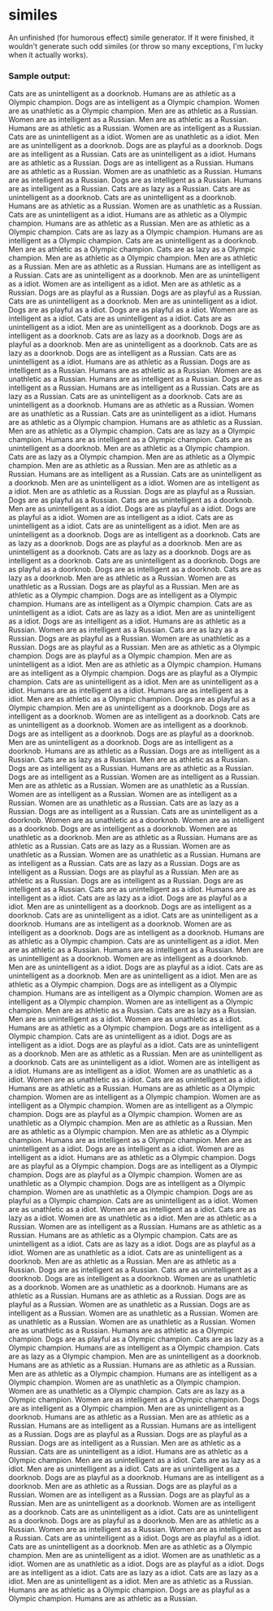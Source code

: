 # similes
An unfinished (for humorous effect) simile generator. If it were finished, it wouldn't generate such odd similes (or throw so many exceptions, I'm lucky when it actually works).

### Sample output:
Cats are as unintelligent as a doorknob.
Humans are as athletic as a Olympic champion.
Dogs are as intelligent as a Olympic champion.
Women are as unathletic as a Olympic champion.
Men are as athletic as a Russian.
Women are as intelligent as a Russian.
Men are as athletic as a Russian.
Humans are as athletic as a Russian.
Women are as intelligent as a Russian.
Cats are as unintelligent as a idiot.
Women are as unathletic as a idiot.
Men are as unintelligent as a doorknob.
Dogs are as playful as a doorknob.
Dogs are as intelligent as a Russian.
Cats are as unintelligent as a idiot.
Humans are as athletic as a Russian.
Dogs are as intelligent as a Russian.
Humans are as athletic as a Russian.
Women are as unathletic as a Russian.
Humans are as intelligent as a Russian.
Dogs are as intelligent as a Russian.
Humans are as intelligent as a Russian.
Cats are as lazy as a Russian.
Cats are as unintelligent as a doorknob.
Cats are as unintelligent as a doorknob.
Humans are as athletic as a Russian.
Women are as unathletic as a Russian.
Cats are as unintelligent as a idiot.
Humans are as athletic as a Olympic champion.
Humans are as athletic as a Russian.
Men are as athletic as a Olympic champion.
Cats are as lazy as a Olympic champion.
Humans are as intelligent as a Olympic champion.
Cats are as unintelligent as a doorknob.
Men are as athletic as a Olympic champion.
Cats are as lazy as a Olympic champion.
Men are as athletic as a Olympic champion.
Men are as athletic as a Russian.
Men are as athletic as a Russian.
Humans are as intelligent as a Russian.
Cats are as unintelligent as a doorknob.
Men are as unintelligent as a idiot.
Women are as intelligent as a idiot.
Men are as athletic as a Russian.
Dogs are as playful as a Russian.
Dogs are as playful as a Russian.
Cats are as unintelligent as a doorknob.
Men are as unintelligent as a idiot.
Dogs are as playful as a idiot.
Dogs are as playful as a idiot.
Women are as intelligent as a idiot.
Cats are as unintelligent as a idiot.
Cats are as unintelligent as a idiot.
Men are as unintelligent as a doorknob.
Dogs are as intelligent as a doorknob.
Cats are as lazy as a doorknob.
Dogs are as playful as a doorknob.
Men are as unintelligent as a doorknob.
Cats are as lazy as a doorknob.
Dogs are as intelligent as a Russian.
Cats are as unintelligent as a idiot.
Humans are as athletic as a Russian.
Dogs are as intelligent as a Russian.
Humans are as athletic as a Russian.
Women are as unathletic as a Russian.
Humans are as intelligent as a Russian.
Dogs are as intelligent as a Russian.
Humans are as intelligent as a Russian.
Cats are as lazy as a Russian.
Cats are as unintelligent as a doorknob.
Cats are as unintelligent as a doorknob.
Humans are as athletic as a Russian.
Women are as unathletic as a Russian.
Cats are as unintelligent as a idiot.
Humans are as athletic as a Olympic champion.
Humans are as athletic as a Russian.
Men are as athletic as a Olympic champion.
Cats are as lazy as a Olympic champion.
Humans are as intelligent as a Olympic champion.
Cats are as unintelligent as a doorknob.
Men are as athletic as a Olympic champion.
Cats are as lazy as a Olympic champion.
Men are as athletic as a Olympic champion.
Men are as athletic as a Russian.
Men are as athletic as a Russian.
Humans are as intelligent as a Russian.
Cats are as unintelligent as a doorknob.
Men are as unintelligent as a idiot.
Women are as intelligent as a idiot.
Men are as athletic as a Russian.
Dogs are as playful as a Russian.
Dogs are as playful as a Russian.
Cats are as unintelligent as a doorknob.
Men are as unintelligent as a idiot.
Dogs are as playful as a idiot.
Dogs are as playful as a idiot.
Women are as intelligent as a idiot.
Cats are as unintelligent as a idiot.
Cats are as unintelligent as a idiot.
Men are as unintelligent as a doorknob.
Dogs are as intelligent as a doorknob.
Cats are as lazy as a doorknob.
Dogs are as playful as a doorknob.
Men are as unintelligent as a doorknob.
Cats are as lazy as a doorknob.
Dogs are as intelligent as a doorknob.
Cats are as unintelligent as a doorknob.
Dogs are as playful as a doorknob.
Dogs are as intelligent as a doorknob.
Cats are as lazy as a doorknob.
Men are as athletic as a Russian.
Women are as unathletic as a Russian.
Dogs are as playful as a Russian.
Men are as athletic as a Olympic champion.
Dogs are as intelligent as a Olympic champion.
Humans are as intelligent as a Olympic champion.
Cats are as unintelligent as a idiot.
Cats are as lazy as a idiot.
Men are as unintelligent as a idiot.
Dogs are as intelligent as a idiot.
Humans are as athletic as a Russian.
Women are as intelligent as a Russian.
Cats are as lazy as a Russian.
Dogs are as playful as a Russian.
Women are as unathletic as a Russian.
Dogs are as playful as a Russian.
Men are as athletic as a Olympic champion.
Dogs are as playful as a Olympic champion.
Men are as unintelligent as a idiot.
Men are as athletic as a Olympic champion.
Humans are as intelligent as a Olympic champion.
Dogs are as playful as a Olympic champion.
Cats are as unintelligent as a idiot.
Men are as unintelligent as a idiot.
Humans are as intelligent as a idiot.
Humans are as intelligent as a idiot.
Men are as athletic as a Olympic champion.
Dogs are as playful as a Olympic champion.
Men are as unintelligent as a doorknob.
Dogs are as intelligent as a doorknob.
Women are as intelligent as a doorknob.
Cats are as unintelligent as a doorknob.
Women are as intelligent as a doorknob.
Dogs are as intelligent as a doorknob.
Dogs are as playful as a doorknob.
Men are as unintelligent as a doorknob.
Dogs are as intelligent as a doorknob.
Humans are as athletic as a Russian.
Dogs are as intelligent as a Russian.
Cats are as lazy as a Russian.
Men are as athletic as a Russian.
Dogs are as intelligent as a Russian.
Humans are as athletic as a Russian.
Dogs are as intelligent as a Russian.
Women are as intelligent as a Russian.
Men are as athletic as a Russian.
Women are as unathletic as a Russian.
Women are as intelligent as a Russian.
Women are as intelligent as a Russian.
Women are as unathletic as a Russian.
Cats are as lazy as a Russian.
Dogs are as intelligent as a Russian.
Cats are as unintelligent as a doorknob.
Women are as unathletic as a doorknob.
Women are as intelligent as a doorknob.
Dogs are as intelligent as a doorknob.
Women are as unathletic as a doorknob.
Men are as athletic as a Russian.
Humans are as athletic as a Russian.
Cats are as lazy as a Russian.
Women are as unathletic as a Russian.
Women are as unathletic as a Russian.
Humans are as intelligent as a Russian.
Cats are as lazy as a Russian.
Dogs are as intelligent as a Russian.
Dogs are as playful as a Russian.
Men are as athletic as a Russian.
Dogs are as intelligent as a Russian.
Dogs are as intelligent as a Russian.
Cats are as unintelligent as a idiot.
Humans are as intelligent as a idiot.
Cats are as lazy as a idiot.
Dogs are as playful as a idiot.
Men are as unintelligent as a doorknob.
Dogs are as intelligent as a doorknob.
Cats are as unintelligent as a idiot.
Cats are as unintelligent as a doorknob.
Humans are as intelligent as a doorknob.
Women are as intelligent as a doorknob.
Dogs are as intelligent as a doorknob.
Humans are as athletic as a Olympic champion.
Cats are as unintelligent as a idiot.
Men are as athletic as a Russian.
Humans are as intelligent as a Russian.
Men are as unintelligent as a doorknob.
Women are as intelligent as a doorknob.
Men are as unintelligent as a idiot.
Dogs are as playful as a idiot.
Cats are as unintelligent as a doorknob.
Men are as unintelligent as a idiot.
Men are as athletic as a Olympic champion.
Dogs are as intelligent as a Olympic champion.
Humans are as intelligent as a Olympic champion.
Women are as intelligent as a Olympic champion.
Women are as intelligent as a Olympic champion.
Men are as athletic as a Russian.
Cats are as lazy as a Russian.
Men are as unintelligent as a idiot.
Women are as unathletic as a idiot.
Humans are as athletic as a Olympic champion.
Dogs are as intelligent as a Olympic champion.
Cats are as unintelligent as a idiot.
Dogs are as intelligent as a idiot.
Dogs are as playful as a idiot.
Cats are as unintelligent as a doorknob.
Men are as athletic as a Russian.
Men are as unintelligent as a doorknob.
Cats are as unintelligent as a idiot.
Women are as intelligent as a idiot.
Humans are as intelligent as a idiot.
Women are as unathletic as a idiot.
Women are as unathletic as a idiot.
Cats are as unintelligent as a idiot.
Humans are as athletic as a Russian.
Humans are as athletic as a Olympic champion.
Women are as intelligent as a Olympic champion.
Women are as intelligent as a Olympic champion.
Women are as intelligent as a Olympic champion.
Dogs are as playful as a Olympic champion.
Women are as unathletic as a Olympic champion.
Men are as athletic as a Russian.
Men are as athletic as a Olympic champion.
Men are as athletic as a Olympic champion.
Humans are as intelligent as a Olympic champion.
Men are as unintelligent as a idiot.
Dogs are as intelligent as a idiot.
Women are as intelligent as a idiot.
Humans are as athletic as a Olympic champion.
Dogs are as playful as a Olympic champion.
Dogs are as intelligent as a Olympic champion.
Dogs are as playful as a Olympic champion.
Women are as unathletic as a Olympic champion.
Dogs are as intelligent as a Olympic champion.
Women are as unathletic as a Olympic champion.
Dogs are as playful as a Olympic champion.
Cats are as unintelligent as a idiot.
Women are as unathletic as a idiot.
Women are as intelligent as a idiot.
Cats are as lazy as a idiot.
Women are as unathletic as a idiot.
Men are as athletic as a Russian.
Women are as intelligent as a Russian.
Humans are as athletic as a Russian.
Humans are as athletic as a Olympic champion.
Cats are as unintelligent as a idiot.
Cats are as lazy as a idiot.
Dogs are as playful as a idiot.
Women are as unathletic as a idiot.
Cats are as unintelligent as a doorknob.
Men are as athletic as a Russian.
Men are as athletic as a Russian.
Dogs are as intelligent as a Russian.
Cats are as unintelligent as a doorknob.
Dogs are as intelligent as a doorknob.
Women are as unathletic as a doorknob.
Women are as unathletic as a doorknob.
Humans are as athletic as a Russian.
Humans are as athletic as a Russian.
Dogs are as playful as a Russian.
Women are as unathletic as a Russian.
Dogs are as intelligent as a Russian.
Women are as unathletic as a Russian.
Women are as unathletic as a Russian.
Women are as unathletic as a Russian.
Women are as unathletic as a Russian.
Humans are as athletic as a Olympic champion.
Dogs are as playful as a Olympic champion.
Cats are as lazy as a Olympic champion.
Humans are as intelligent as a Olympic champion.
Cats are as lazy as a Olympic champion.
Men are as unintelligent as a doorknob.
Humans are as athletic as a Russian.
Humans are as athletic as a Russian.
Men are as athletic as a Olympic champion.
Humans are as intelligent as a Olympic champion.
Women are as unathletic as a Olympic champion.
Women are as unathletic as a Olympic champion.
Cats are as lazy as a Olympic champion.
Women are as intelligent as a Olympic champion.
Dogs are as intelligent as a Olympic champion.
Men are as unintelligent as a doorknob.
Humans are as athletic as a Russian.
Men are as athletic as a Russian.
Humans are as intelligent as a Russian.
Humans are as intelligent as a Russian.
Dogs are as playful as a Russian.
Dogs are as playful as a Russian.
Dogs are as intelligent as a Russian.
Men are as athletic as a Russian.
Cats are as unintelligent as a idiot.
Humans are as athletic as a Olympic champion.
Men are as unintelligent as a idiot.
Cats are as lazy as a idiot.
Men are as unintelligent as a idiot.
Cats are as unintelligent as a doorknob.
Dogs are as playful as a doorknob.
Humans are as intelligent as a doorknob.
Men are as athletic as a Russian.
Dogs are as playful as a Russian.
Women are as intelligent as a Russian.
Dogs are as playful as a Russian.
Men are as unintelligent as a doorknob.
Women are as intelligent as a doorknob.
Cats are as unintelligent as a idiot.
Cats are as unintelligent as a doorknob.
Dogs are as playful as a doorknob.
Men are as athletic as a Russian.
Women are as intelligent as a Russian.
Women are as intelligent as a Russian.
Cats are as unintelligent as a idiot.
Dogs are as playful as a idiot.
Cats are as unintelligent as a doorknob.
Men are as athletic as a Olympic champion.
Men are as unintelligent as a idiot.
Women are as unathletic as a idiot.
Women are as unathletic as a idiot.
Dogs are as playful as a idiot.
Dogs are as intelligent as a idiot.
Cats are as lazy as a idiot.
Cats are as lazy as a idiot.
Men are as unintelligent as a idiot.
Men are as athletic as a Russian.
Humans are as athletic as a Olympic champion.
Dogs are as playful as a Olympic champion.
Humans are as athletic as a Russian.
